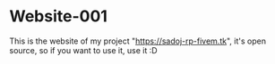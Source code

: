 # Website-001
 This is the website of my project "https://sadoj-rp-fivem.tk", it's open source, so if you want to use it, use it :D
